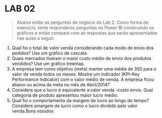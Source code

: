 # LAB 02

> Abaixo estão as perguntas de negócio do Lab 2. Como forma de exercício, tente responderas perguntas no Power BI construindo os gráficos e então compare com as respostas que serão apresentadas nas aulas a seguir.

1. Qual foi o total de valor venda considerando cada modo de envio dos pedidos? Use um gráfico de cascata.
2. Quais mercados tiveram o maior custo médio de envio dos produtos vendidos? Use um gráfico treemap.
3. A empresa tem como objetivo (meta) manter uma média de 350 para o valor de venda todos os meses. Mostre um indicador (KPI–Key Performance Indicator) com o valor médio de venda. A empresa ficou abaixo ou acima da meta no mês de Abril/2014?
4. Considere que o lucro é equivalente a:valor venda -custo envio. Qual categoria de produto apresentou maior lucro médio.
5. Qual foi o comportamento da margem de lucro ao longo do tempo? Considere amargem de lucro como o lucro dividido pelo valor venda.Bons estudos
